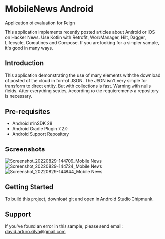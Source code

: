 # MobileNews Android
Application of evaluation for Reign

This application implements recently posted articles about Android or iOS on Hacker News. Use Kotlin with Retrofit, WorkManager, Hilt, Dagger, 
Lifecycle, Coroutines and Compose. If you are looking for a simpler sample, it's good in many ways.

## Introduction

This application demonstrating the use of many elements with the download of posted of the cloud in format JSON. The JSON isn't very simple for transform 
to direct entity. But with collections is fast. Warning with nulls fields. After everything settles. According to the requierements a repository is necessary.

## Pre-requisites
- Android minSDK 28
- Android Gradle Plugin 7.2.0
- Android Support Repository

## Screenshots

![Screenshot_20220829-144709_Mobile News](https://user-images.githubusercontent.com/3831113/187276719-bfcf978e-2c45-48cc-9eaf-a854e4c61066.jpeg)
![Screenshot_20220829-144724_Mobile News](https://user-images.githubusercontent.com/3831113/187276725-4517f042-e092-4170-8097-c68824efc5c9.jpeg)
![Screenshot_20220829-144844_Mobile News](https://user-images.githubusercontent.com/3831113/187276729-9f07c008-9c5d-4863-a0f6-64cc5aa0f5b1.jpeg)

## Getting Started

To build this project, download git and open in Android Studio Chipmunk.

## Support

If you've found an error in this sample, please send email: david.arturo.silva@gmail.com
